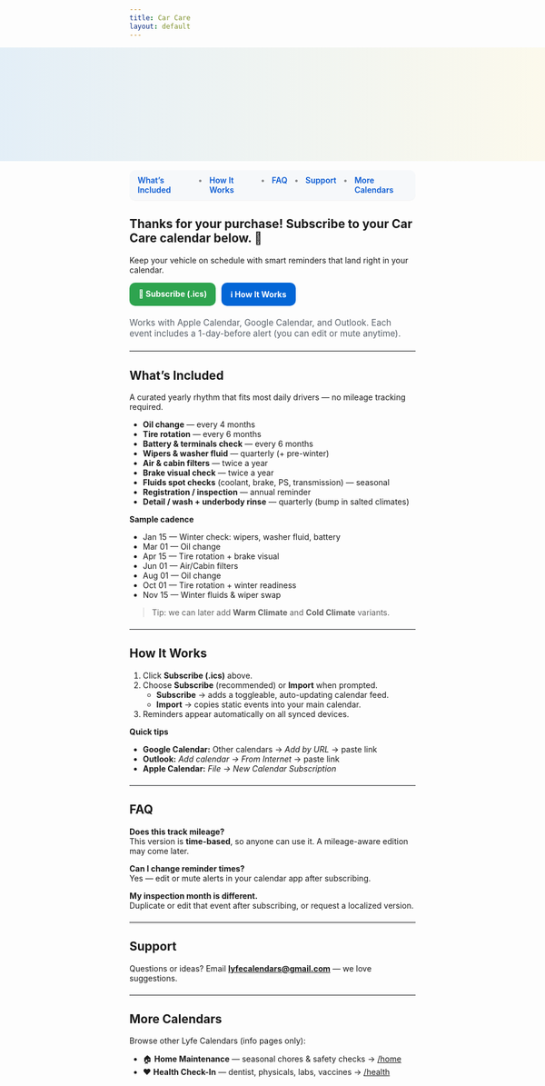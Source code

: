 ```yaml
---
title: Car Care
layout: default
---
```


<!-- =================== PAGE STYLES =================== -->
<style>
/* Hide the built-in Cayman header for this page */
.page-header { display: none !important; }

/* Full-bleed hero banner (edge-to-edge), 200px tall */
.hero-bleed {
  width: 100vw;
  height: 200px;
  position: relative;
  left: 50%;
  margin-left: -50vw;
  margin-right: -50vw;
  background-repeat: no-repeat;
  background-position: center top;
  background-size: contain;   /* show full image without crop */
  background-color: #ffffff;
  max-width: none !important;
}

/* Gradient fallback (matches banner tones) */
.hero-bleed::before {
  content: "";
  position: absolute;
  inset: 0;
  background: linear-gradient(to right, #b0d0e8, #f5eec9);
  opacity: 0.35;
}

/* Navigation bar */
.lc-nav {
  display: flex;
  gap: .75rem;
  justify-content: center;
  background: #f6f8fa;
  padding: .6rem .9rem;
  border-radius: 10px;
  margin: 1rem auto 1.25rem;
  width: fit-content;
  box-shadow: 0 1px 0 rgba(0,0,0,.04);
}
.lc-nav a { text-decoration: none; font-weight: 600; color: #0b5bd3; }
.lc-nav a:hover { text-decoration: underline; }
.lc-nav span { opacity: .5; }

/* Buttons */
.lc-btns { display: flex; gap: .6rem; flex-wrap: wrap; margin: .9rem 0 1.25rem; }
.lc-btn {
  display: inline-block;
  padding: .7rem 1rem;
  border-radius: 10px;
  background: #2ea44f;
  color: #fff !important;
  font-weight: 700;
  text-decoration: none;
}
.lc-btn.secondary { background: #0366d6; }

.lc-meta { color: #586069; font-size: .95rem; }
hr.lite { border: 0; border-top: 1px solid #eaecef; margin: 1.25rem 0; }

@media (max-width: 720px) {
  .lc-nav { border-radius: 0; width: 100%; }
}
</style>

<!-- =================== HERO IMAGE =================== -->
<div class="hero-bleed"
     style="background-image:url('{{ "/purchase-hero.png?v=100" | relative_url }}');">
</div>

<!-- =================== IN-PAGE MENU =================== -->
<div class="lc-nav" role="navigation" aria-label="Car Care sections">
  <a href="#whats-included">What’s Included</a>
  <span>•</span>
  <a href="#how-it-works">How It Works</a>
  <span>•</span>
  <a href="#faq">FAQ</a>
  <span>•</span>
  <a href="#support">Support</a>
  <span>•</span>
  <a href="#more-calendars">More Calendars</a>
</div>

<!-- =================== MAIN CONTENT =================== -->
## Thanks for your purchase! Subscribe to your Car Care calendar below. 🚗
Keep your vehicle on schedule with smart reminders that land right in your calendar.

<div class="lc-btns">
  <a class="lc-btn" href="/Car_Care.ics">📅 Subscribe (.ics)</a>
  <a class="lc-btn secondary" href="#how-it-works">ℹ️ How It Works</a>
</div>

<div class="lc-meta">
Works with Apple Calendar, Google Calendar, and Outlook. Each event includes a 1-day-before alert (you can edit or mute anytime).
</div>

<hr class="lite" />

## <a id="whats-included"></a>What’s Included
A curated yearly rhythm that fits most daily drivers — no mileage tracking required.

- **Oil change** — every 4 months  
- **Tire rotation** — every 6 months  
- **Battery & terminals check** — every 6 months  
- **Wipers & washer fluid** — quarterly (+ pre-winter)  
- **Air & cabin filters** — twice a year  
- **Brake visual check** — twice a year  
- **Fluids spot checks** (coolant, brake, PS, transmission) — seasonal  
- **Registration / inspection** — annual reminder  
- **Detail / wash + underbody rinse** — quarterly (bump in salted climates)

**Sample cadence**
- Jan 15 — Winter check: wipers, washer fluid, battery  
- Mar 01 — Oil change  
- Apr 15 — Tire rotation + brake visual  
- Jun 01 — Air/Cabin filters  
- Aug 01 — Oil change  
- Oct 01 — Tire rotation + winter readiness  
- Nov 15 — Winter fluids & wiper swap

> Tip: we can later add **Warm Climate** and **Cold Climate** variants.

<hr class="lite" />

## <a id="how-it-works"></a>How It Works
1. Click **Subscribe (.ics)** above.  
2. Choose **Subscribe** (recommended) or **Import** when prompted.  
   - **Subscribe** → adds a toggleable, auto-updating calendar feed.  
   - **Import** → copies static events into your main calendar.  
3. Reminders appear automatically on all synced devices.

**Quick tips**
- **Google Calendar:** Other calendars → *Add by URL* → paste link  
- **Outlook:** *Add calendar → From Internet* → paste link  
- **Apple Calendar:** *File → New Calendar Subscription*

<hr class="lite" />

## <a id="faq"></a>FAQ
**Does this track mileage?**  
This version is **time-based**, so anyone can use it. A mileage-aware edition may come later.

**Can I change reminder times?**  
Yes — edit or mute alerts in your calendar app after subscribing.

**My inspection month is different.**  
Duplicate or edit that event after subscribing, or request a localized version.

<hr class="lite" />

## <a id="support"></a>Support
Questions or ideas? Email **lyfecalendars@gmail.com** — we love suggestions.

<hr class="lite" />

## <a id="more-calendars"></a>More Calendars
Browse other Lyfe Calendars (info pages only):
- 🏠 **Home Maintenance** — seasonal chores & safety checks → [/home](/home)  
- ❤️ **Health Check-In** — dentist, physicals, labs, vaccines → [/health](/health)
